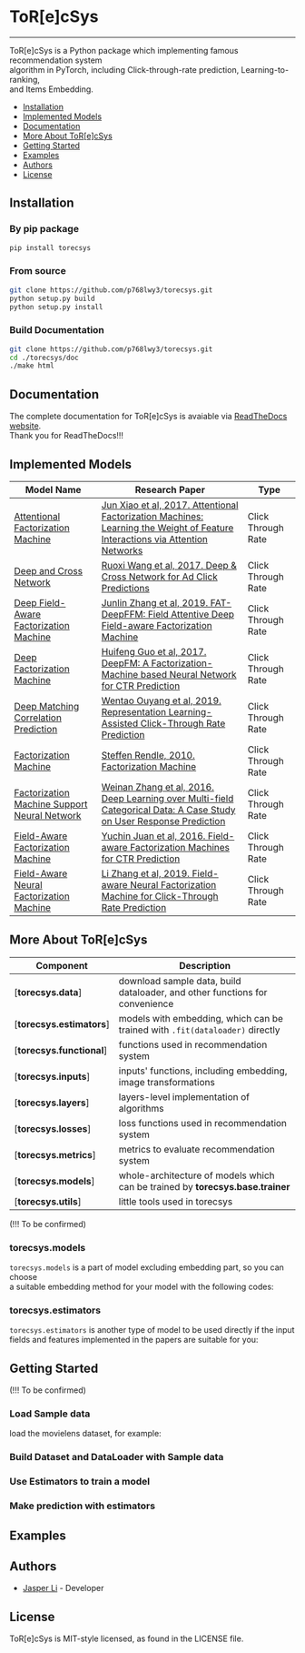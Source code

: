 # ToR[e]cSys

--------------------------------------------------------------------------------

ToR[e]cSys is a Python package which implementing famous recommendation system \
algorithm in PyTorch, including Click-through-rate prediction, Learning-to-ranking, \
and Items Embedding.

- [Installation](#installation)
- [Implemented Models](#implemented-models)
- [Documentation](#documentation)
- [More About ToR[e]cSys](#more-about-torecsys)
- [Getting Started](#getting-started)
- [Examples](#examples)
- [Authors](#authors)
- [License](#license)

## Installation

### By pip package

```bash
pip install torecsys
```

### From source

```bash
git clone https://github.com/p768lwy3/torecsys.git
python setup.py build
python setup.py install
```

### Build Documentation

```bash
git clone https://github.com/p768lwy3/torecsys.git
cd ./torecsys/doc
./make html
```

## Documentation

The complete documentation for ToR[e]cSys is avaiable via [ReadTheDocs website](https://torecsys.readthedocs.io/en/latest/).  
Thank you for ReadTheDocs!!!

## Implemented Models

| Model Name | Research Paper | Type |
| ---------- | -------------- | ---- |
| [Attentional Factorization Machine](torecsys/models/ctr/attentional_factorization_machine.py) | [Jun Xiao et al, 2017. Attentional Factorization Machines: Learning the Weight of Feature Interactions via Attention Networks](https://arxiv.org/abs/1708.04617) | Click Through Rate |
| [Deep and Cross Network](torecsys/models/ctr/deep_and_cross_network.py) | [Ruoxi Wang et al, 2017. Deep & Cross Network for Ad Click Predictions](https://arxiv.org/abs/1708.05123) | Click Through Rate |
| [Deep Field-Aware Factorization Machine](torecsys/models/ctr/deep_ffm.py) | [Junlin Zhang et al, 2019. FAT-DeepFFM: Field Attentive Deep Field-aware Factorization Machine](https://arxiv.org/abs/1905.06336) | Click Through Rate |
| [Deep Factorization Machine](torecsys/models/ctr/deep_fm.py) | [Huifeng Guo et al, 2017. DeepFM: A Factorization-Machine based Neural Network for CTR Prediction](https://arxiv.org/abs/1703.04247) | Click Through Rate |
| [Deep Matching Correlation Prediction](torecsys/models/ctr/deep_mcp.py) | [Wentao Ouyang et al, 2019. Representation Learning-Assisted Click-Through Rate Prediction](https://arxiv.org/pdf/1906.04365.pdf) | Click Through Rate |
| [Factorization Machine](torecsys/models/ctr/factorization_machine.py) | [Steffen Rendle, 2010. Factorization Machine](https://www.csie.ntu.edu.tw/~b97053/paper/Rendle2010FM.pdf) | Click Through Rate |
| [Factorization Machine Support Neural Network](torecsys/models/ctr/factorization_machine_supported_neural_network.py) | [Weinan Zhang et al, 2016. Deep Learning over Multi-field Categorical Data: A Case Study on User Response Prediction](https://arxiv.org/abs/1601.02376) | Click Through Rate |
| [Field-Aware Factorization Machine](torecsys/models/ctr/field_aware_factorization_machine.py) | [Yuchin Juan et al, 2016. Field-aware Factorization Machines for CTR Prediction](https://www.csie.ntu.edu.tw/~cjlin/papers/ffm.pdf) | Click Through Rate |
| [Field-Aware Neural Factorization Machine](torecsys/models/ctr/field_aware_neural_factorization_machine.py) | [Li Zhang et al, 2019. Field-aware Neural Factorization Machine for Click-Through Rate Prediction](https://arxiv.org/abs/1902.09096) | Click Through Rate |

## More About ToR[e]cSys

| Component | Description |
| --------- | ----------- |
| [**torecsys.data**] | download sample data, build dataloader, and other functions for convenience |
| [**torecsys.estimators**] | models with embedding, which can be trained with ```.fit(dataloader)``` directly |
| [**torecsys.functional**] | functions used in recommendation system |
| [**torecsys.inputs**] | inputs' functions, including embedding, image transformations |
| [**torecsys.layers**] | layers-level implementation of algorithms |
| [**torecsys.losses**] | loss functions used in recommendation system |
| [**torecsys.metrics**] | metrics to evaluate recommendation system |
| [**torecsys.models**] | whole-architecture of models which can be trained by **torecsys.base.trainer** |
| [**torecsys.utils**] | little tools used in torecsys |

(!!! To be confirmed)

### torecsys.models

```torecsys.models``` is a part of model excluding embedding part, so you can choose \
a suitable embedding method for your model with the following codes:

### torecsys.estimators

```torecsys.estimators``` is another type of model to be used directly if the input \
fields and features implemented in the papers are suitable for you:

## Getting Started

(!!! To be confirmed)

### Load Sample data

load the movielens dataset, for example:

### Build Dataset and DataLoader with Sample data

### Use Estimators to train a model

### Make prediction with estimators

## Examples

## Authors

- [Jasper Li](https://github.com) - Developer

## License

ToR[e]cSys is MIT-style licensed, as found in the LICENSE file.
